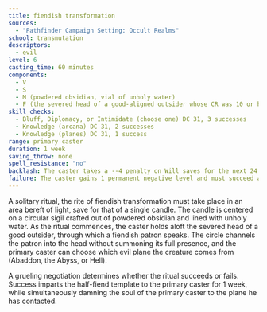 ```yaml
---
title: fiendish transformation
sources:
  - "Pathfinder Campaign Setting: Occult Realms"
school: transmutation
descriptors:
  - evil
level: 6
casting_time: 60 minutes
components:
  - V
  - S
  - M (powdered obsidian, vial of unholy water)
  - F (the severed head of a good-aligned outsider whose CR was 10 or higher)
skill_checks:
  - Bluff, Diplomacy, or Intimidate (choose one) DC 31, 3 successes
  - Knowledge (arcana) DC 31, 2 successes
  - Knowledge (planes) DC 31, 1 success
range: primary caster
duration: 1 week
saving_throw: none
spell_resistance: "no"
backlash: The caster takes a --4 penalty on Will saves for the next 24 hours.
failure: The caster gains 1 permanent negative level and must succeed at a Will saving throw (DC = 16 + caster's Charisma bonus) or be transported to a random location in Abaddon, the Abyss, or Hell (based on the ritual), as per [*plane shift*](/spells/plane-shift/).
---
```


A solitary ritual, the rite of fiendish transformation must take place in an area bereft of light, save for that of a single candle. The candle is centered on a circular sigil crafted out of powdered obsidian and lined with unholy water. As the ritual commences, the caster holds aloft the severed head of a good outsider, through which a fiendish patron speaks. The circle channels the patron into the head without summoning its full presence, and the primary caster can choose which evil plane the creature comes from (Abaddon, the Abyss, or Hell).

A grueling negotiation determines whether the ritual succeeds or fails. Success imparts the half-fiend template to the primary caster for 1 week, while simultaneously damning the soul of the primary caster to the plane he has contacted.
